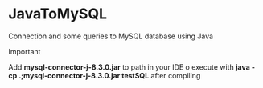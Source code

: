 # JavaToMySQL
Connection and some queries to MySQL database using Java

> [!IMPORTANT]
> Add **mysql-connector-j-8.3.0.jar** to path in your IDE o execute with **java -cp .;mysql-connector-j-8.3.0.jar testSQL** after compiling
